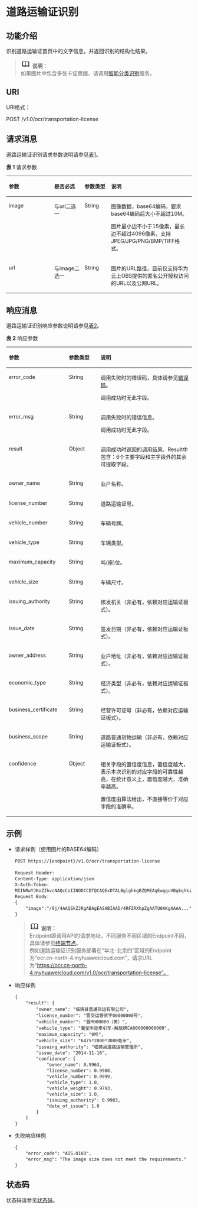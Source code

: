 # 道路运输证识别<a name="ocr_03_0107"></a>

## 功能介绍<a name="section374214387589"></a>

识别道路运输证首页中的文字信息，并返回识别的结构化结果。

>![](public_sys-resources/icon-note.gif) **说明：**   
>如果图片中包含多张卡证票据，请调用[智能分类识别](智能分类识别.md)服务。  

## URI<a name="section1578413551581"></a>

URI格式：

POST /v1.0/ocr/transportation-license

## 请求消息<a name="section13261456212"></a>

道路运输证识别请求参数说明请参见[表1](#table2926121212582)。

**表 1**  请求参数

<a name="table2926121212582"></a>
<table><thead align="left"><tr id="row51957132586"><th class="cellrowborder" valign="top" width="24.48755124487551%" id="mcps1.2.5.1.1"><p id="p1219581375817"><a name="p1219581375817"></a><a name="p1219581375817"></a>参数</p>
</th>
<th class="cellrowborder" valign="top" width="16.328367163283673%" id="mcps1.2.5.1.2"><p id="p101952137581"><a name="p101952137581"></a><a name="p101952137581"></a>是否必选</p>
</th>
<th class="cellrowborder" valign="top" width="14.288571142885711%" id="mcps1.2.5.1.3"><p id="p16195201317585"><a name="p16195201317585"></a><a name="p16195201317585"></a>参数类型</p>
</th>
<th class="cellrowborder" valign="top" width="44.89551044895511%" id="mcps1.2.5.1.4"><p id="p18195101312586"><a name="p18195101312586"></a><a name="p18195101312586"></a>说明</p>
</th>
</tr>
</thead>
<tbody><tr id="row1119520131588"><td class="cellrowborder" valign="top" width="24.48755124487551%" headers="mcps1.2.5.1.1 "><p id="p1819581312589"><a name="p1819581312589"></a><a name="p1819581312589"></a>image</p>
</td>
<td class="cellrowborder" valign="top" width="16.328367163283673%" headers="mcps1.2.5.1.2 "><p id="p1719510134586"><a name="p1719510134586"></a><a name="p1719510134586"></a>与url二选一</p>
</td>
<td class="cellrowborder" valign="top" width="14.288571142885711%" headers="mcps1.2.5.1.3 "><p id="p219518133586"><a name="p219518133586"></a><a name="p219518133586"></a>String</p>
</td>
<td class="cellrowborder" valign="top" width="44.89551044895511%" headers="mcps1.2.5.1.4 "><p id="p2311825152012"><a name="p2311825152012"></a><a name="p2311825152012"></a>图像数据，base64编码，要求base64编码后大小不超过10M。</p>
<p id="p201951136585"><a name="p201951136585"></a><a name="p201951136585"></a>图片最小边不小于15像素，最长边不超过4096像素，支持JPEG/JPG/PNG/BMP/TIFF格式。</p>
</td>
</tr>
<tr id="row1011615711454"><td class="cellrowborder" valign="top" width="24.48755124487551%" headers="mcps1.2.5.1.1 "><p id="p14453132574912"><a name="p14453132574912"></a><a name="p14453132574912"></a>url</p>
</td>
<td class="cellrowborder" valign="top" width="16.328367163283673%" headers="mcps1.2.5.1.2 "><p id="p1453192511499"><a name="p1453192511499"></a><a name="p1453192511499"></a>与image二选一</p>
</td>
<td class="cellrowborder" valign="top" width="14.288571142885711%" headers="mcps1.2.5.1.3 "><p id="p045315256490"><a name="p045315256490"></a><a name="p045315256490"></a>String</p>
</td>
<td class="cellrowborder" valign="top" width="44.89551044895511%" headers="mcps1.2.5.1.4 "><p id="p144539252496"><a name="p144539252496"></a><a name="p144539252496"></a>图片的URL路径，目前仅支持华为云上OBS提供的匿名公开授权访问的URL以及公网URL。</p>
</td>
</tr>
</tbody>
</table>

## 响应消息<a name="section17726195318218"></a>

道路运输证识别响应参数说明请参见[表2](#table11940151218582)。

**表 2**  响应参数

<a name="table11940151218582"></a>
<table><thead align="left"><tr id="row15195171395820"><th class="cellrowborder" valign="top" width="32.32%" id="mcps1.2.4.1.1"><p id="p1819581305815"><a name="p1819581305815"></a><a name="p1819581305815"></a>参数</p>
</th>
<th class="cellrowborder" valign="top" width="17.169999999999998%" id="mcps1.2.4.1.2"><p id="p20195121317583"><a name="p20195121317583"></a><a name="p20195121317583"></a>参数类型</p>
</th>
<th class="cellrowborder" valign="top" width="50.51%" id="mcps1.2.4.1.3"><p id="p1195713135818"><a name="p1195713135818"></a><a name="p1195713135818"></a>说明</p>
</th>
</tr>
</thead>
<tbody><tr id="row19195181375812"><td class="cellrowborder" valign="top" width="32.32%" headers="mcps1.2.4.1.1 "><p id="p121951813175814"><a name="p121951813175814"></a><a name="p121951813175814"></a>error_code</p>
</td>
<td class="cellrowborder" valign="top" width="17.169999999999998%" headers="mcps1.2.4.1.2 "><p id="p3195171325818"><a name="p3195171325818"></a><a name="p3195171325818"></a>String</p>
</td>
<td class="cellrowborder" valign="top" width="50.51%" headers="mcps1.2.4.1.3 "><p id="p119514136581"><a name="p119514136581"></a><a name="p119514136581"></a>调用失败时的错误码，具体请参见<a href="错误码.md">错误码</a>。</p>
<p id="p141951713135814"><a name="p141951713135814"></a><a name="p141951713135814"></a>调用成功时无此字段。</p>
</td>
</tr>
<tr id="row16195131365810"><td class="cellrowborder" valign="top" width="32.32%" headers="mcps1.2.4.1.1 "><p id="p151967139586"><a name="p151967139586"></a><a name="p151967139586"></a>error_msg</p>
</td>
<td class="cellrowborder" valign="top" width="17.169999999999998%" headers="mcps1.2.4.1.2 "><p id="p1719621310588"><a name="p1719621310588"></a><a name="p1719621310588"></a>String</p>
</td>
<td class="cellrowborder" valign="top" width="50.51%" headers="mcps1.2.4.1.3 "><p id="p111961813145820"><a name="p111961813145820"></a><a name="p111961813145820"></a>调用失败时的错误信息。</p>
<p id="p17196513135819"><a name="p17196513135819"></a><a name="p17196513135819"></a>调用成功时无此字段。</p>
</td>
</tr>
<tr id="row6196141315585"><td class="cellrowborder" valign="top" width="32.32%" headers="mcps1.2.4.1.1 "><p id="p51967137585"><a name="p51967137585"></a><a name="p51967137585"></a>result</p>
</td>
<td class="cellrowborder" valign="top" width="17.169999999999998%" headers="mcps1.2.4.1.2 "><p id="p01961913185812"><a name="p01961913185812"></a><a name="p01961913185812"></a>Object</p>
</td>
<td class="cellrowborder" valign="top" width="50.51%" headers="mcps1.2.4.1.3 "><p id="p11196121325819"><a name="p11196121325819"></a><a name="p11196121325819"></a>调用成功时返回的调用结果。Result中包含：6个主要字段和主字段外的其余可提取字段。</p>
</td>
</tr>
<tr id="row0196513195819"><td class="cellrowborder" valign="top" width="32.32%" headers="mcps1.2.4.1.1 "><p id="p1919612135582"><a name="p1919612135582"></a><a name="p1919612135582"></a>owner_name</p>
</td>
<td class="cellrowborder" valign="top" width="17.169999999999998%" headers="mcps1.2.4.1.2 "><p id="p14196111318584"><a name="p14196111318584"></a><a name="p14196111318584"></a>String</p>
</td>
<td class="cellrowborder" valign="top" width="50.51%" headers="mcps1.2.4.1.3 "><p id="p5196131395816"><a name="p5196131395816"></a><a name="p5196131395816"></a>业户名称。</p>
</td>
</tr>
<tr id="row219617131587"><td class="cellrowborder" valign="top" width="32.32%" headers="mcps1.2.4.1.1 "><p id="p101961113185815"><a name="p101961113185815"></a><a name="p101961113185815"></a>license_number</p>
</td>
<td class="cellrowborder" valign="top" width="17.169999999999998%" headers="mcps1.2.4.1.2 "><p id="p18196413145811"><a name="p18196413145811"></a><a name="p18196413145811"></a>String</p>
</td>
<td class="cellrowborder" valign="top" width="50.51%" headers="mcps1.2.4.1.3 "><p id="p1219616131583"><a name="p1219616131583"></a><a name="p1219616131583"></a>道路运输证号。</p>
</td>
</tr>
<tr id="row619619136587"><td class="cellrowborder" valign="top" width="32.32%" headers="mcps1.2.4.1.1 "><p id="p5196513105814"><a name="p5196513105814"></a><a name="p5196513105814"></a>vehicle_number</p>
</td>
<td class="cellrowborder" valign="top" width="17.169999999999998%" headers="mcps1.2.4.1.2 "><p id="p2196201385816"><a name="p2196201385816"></a><a name="p2196201385816"></a>String</p>
</td>
<td class="cellrowborder" valign="top" width="50.51%" headers="mcps1.2.4.1.3 "><p id="p15196413105819"><a name="p15196413105819"></a><a name="p15196413105819"></a>车辆号牌。</p>
</td>
</tr>
<tr id="row51961613105812"><td class="cellrowborder" valign="top" width="32.32%" headers="mcps1.2.4.1.1 "><p id="p171961113125814"><a name="p171961113125814"></a><a name="p171961113125814"></a>vehicle_type</p>
</td>
<td class="cellrowborder" valign="top" width="17.169999999999998%" headers="mcps1.2.4.1.2 "><p id="p18196913195812"><a name="p18196913195812"></a><a name="p18196913195812"></a>String</p>
</td>
<td class="cellrowborder" valign="top" width="50.51%" headers="mcps1.2.4.1.3 "><p id="p719671335819"><a name="p719671335819"></a><a name="p719671335819"></a>车辆类型。</p>
</td>
</tr>
<tr id="row91961813155819"><td class="cellrowborder" valign="top" width="32.32%" headers="mcps1.2.4.1.1 "><p id="p19196121345817"><a name="p19196121345817"></a><a name="p19196121345817"></a>maximum_capacity</p>
</td>
<td class="cellrowborder" valign="top" width="17.169999999999998%" headers="mcps1.2.4.1.2 "><p id="p61961113115815"><a name="p61961113115815"></a><a name="p61961113115815"></a>String</p>
</td>
<td class="cellrowborder" valign="top" width="50.51%" headers="mcps1.2.4.1.3 "><p id="p18196111316583"><a name="p18196111316583"></a><a name="p18196111316583"></a>吨(座)位。</p>
</td>
</tr>
<tr id="row619611355817"><td class="cellrowborder" valign="top" width="32.32%" headers="mcps1.2.4.1.1 "><p id="p21962131580"><a name="p21962131580"></a><a name="p21962131580"></a>vehicle_size</p>
</td>
<td class="cellrowborder" valign="top" width="17.169999999999998%" headers="mcps1.2.4.1.2 "><p id="p11196913155817"><a name="p11196913155817"></a><a name="p11196913155817"></a>String</p>
</td>
<td class="cellrowborder" valign="top" width="50.51%" headers="mcps1.2.4.1.3 "><p id="p10196413185811"><a name="p10196413185811"></a><a name="p10196413185811"></a>车辆尺寸。</p>
</td>
</tr>
<tr id="row51961132589"><td class="cellrowborder" valign="top" width="32.32%" headers="mcps1.2.4.1.1 "><p id="p131961613125818"><a name="p131961613125818"></a><a name="p131961613125818"></a>issuing_authority</p>
</td>
<td class="cellrowborder" valign="top" width="17.169999999999998%" headers="mcps1.2.4.1.2 "><p id="p1219691315815"><a name="p1219691315815"></a><a name="p1219691315815"></a>String</p>
</td>
<td class="cellrowborder" valign="top" width="50.51%" headers="mcps1.2.4.1.3 "><p id="p519631365814"><a name="p519631365814"></a><a name="p519631365814"></a>核发机关（非必有，依赖对应运输证板式）。</p>
</td>
</tr>
<tr id="row1119651317588"><td class="cellrowborder" valign="top" width="32.32%" headers="mcps1.2.4.1.1 "><p id="p81962133586"><a name="p81962133586"></a><a name="p81962133586"></a>issue_date</p>
</td>
<td class="cellrowborder" valign="top" width="17.169999999999998%" headers="mcps1.2.4.1.2 "><p id="p419751314587"><a name="p419751314587"></a><a name="p419751314587"></a>String</p>
</td>
<td class="cellrowborder" valign="top" width="50.51%" headers="mcps1.2.4.1.3 "><p id="p11197213145814"><a name="p11197213145814"></a><a name="p11197213145814"></a>签发日期（非必有，依赖对应运输证板式）。</p>
</td>
</tr>
<tr id="row8197131315588"><td class="cellrowborder" valign="top" width="32.32%" headers="mcps1.2.4.1.1 "><p id="p1919711320586"><a name="p1919711320586"></a><a name="p1919711320586"></a>owner_address</p>
</td>
<td class="cellrowborder" valign="top" width="17.169999999999998%" headers="mcps1.2.4.1.2 "><p id="p12197813125816"><a name="p12197813125816"></a><a name="p12197813125816"></a>String</p>
</td>
<td class="cellrowborder" valign="top" width="50.51%" headers="mcps1.2.4.1.3 "><p id="p819761365814"><a name="p819761365814"></a><a name="p819761365814"></a>业户地址（非必有，依赖对应运输证板式）。</p>
</td>
</tr>
<tr id="row1219771345813"><td class="cellrowborder" valign="top" width="32.32%" headers="mcps1.2.4.1.1 "><p id="p15197121314585"><a name="p15197121314585"></a><a name="p15197121314585"></a>economic_type</p>
</td>
<td class="cellrowborder" valign="top" width="17.169999999999998%" headers="mcps1.2.4.1.2 "><p id="p17197131385812"><a name="p17197131385812"></a><a name="p17197131385812"></a>String</p>
</td>
<td class="cellrowborder" valign="top" width="50.51%" headers="mcps1.2.4.1.3 "><p id="p219719138587"><a name="p219719138587"></a><a name="p219719138587"></a>经济类型（非必有，依赖对应运输证板式）。</p>
</td>
</tr>
<tr id="row14197613165810"><td class="cellrowborder" valign="top" width="32.32%" headers="mcps1.2.4.1.1 "><p id="p81971913185817"><a name="p81971913185817"></a><a name="p81971913185817"></a>business_certificate</p>
</td>
<td class="cellrowborder" valign="top" width="17.169999999999998%" headers="mcps1.2.4.1.2 "><p id="p1519731375820"><a name="p1519731375820"></a><a name="p1519731375820"></a>String</p>
</td>
<td class="cellrowborder" valign="top" width="50.51%" headers="mcps1.2.4.1.3 "><p id="p181971113175815"><a name="p181971113175815"></a><a name="p181971113175815"></a>经营许可证号（非必有，依赖对应运输证板式）。</p>
</td>
</tr>
<tr id="row20197913155812"><td class="cellrowborder" valign="top" width="32.32%" headers="mcps1.2.4.1.1 "><p id="p121971413105815"><a name="p121971413105815"></a><a name="p121971413105815"></a>business_scope</p>
</td>
<td class="cellrowborder" valign="top" width="17.169999999999998%" headers="mcps1.2.4.1.2 "><p id="p17197913105817"><a name="p17197913105817"></a><a name="p17197913105817"></a>String</p>
</td>
<td class="cellrowborder" valign="top" width="50.51%" headers="mcps1.2.4.1.3 "><p id="p17197161385818"><a name="p17197161385818"></a><a name="p17197161385818"></a>道路普通货物运输（非必有，依赖对应运输证板式）。</p>
</td>
</tr>
<tr id="row13197813165812"><td class="cellrowborder" valign="top" width="32.32%" headers="mcps1.2.4.1.1 "><p id="p719710135582"><a name="p719710135582"></a><a name="p719710135582"></a>confidence</p>
</td>
<td class="cellrowborder" valign="top" width="17.169999999999998%" headers="mcps1.2.4.1.2 "><p id="p419711137582"><a name="p419711137582"></a><a name="p419711137582"></a>Object</p>
</td>
<td class="cellrowborder" valign="top" width="50.51%" headers="mcps1.2.4.1.3 "><p id="p1397884641214"><a name="p1397884641214"></a><a name="p1397884641214"></a>相关字段的置信度信息，置信度越大，表示本次识别的对应字段的可靠性越高，在统计意义上，置信度越大，准确率越高。</p>
<p id="p7197313195815"><a name="p7197313195815"></a><a name="p7197313195815"></a>置信度由算法给出，不直接等价于对应字段的准确率。</p>
</td>
</tr>
</tbody>
</table>

## 示例<a name="section11692126263"></a>

-   请求样例（使用图片的BASE64编码）

    ```
    POST https://{endpoint}/v1.0/ocr/transportation-license
    
    Request Header:
    Content-Type: application/json
    X-Auth-Token:  MIINRwYJKoZIhvcNAQcCoIINODCCDTQCAQExDTALBglghkgBZQMEAgEwgguVBgkqhkiG...
    Request Body:
    {
        "image":"/9j/4AAQSkZJRgABAgEASABIAAD/4RFZRXhpZgAATU0AKgAAAA..."
    }
    ```

    >![](public_sys-resources/icon-note.gif) **说明：**   
    >Endpoint即调用API的请求地址，不同服务不同区域的Endpoint不同，具体请参见[终端节点](终端节点.md)。  
    >例如道路运输证识别服务部署在“华北-北京四”区域的Endpoint为“ocr.cn-north-4.myhuaweicloud.com”，请求URL为“https://ocr.cn-north-4.myhuaweicloud.com/v1.0/ocr/transportation-license”。  

-   响应样例

    ```
    {
        "result": {
            "owner_name": "临猗县晋通货运有限公司", 
            "license_number": "晋交运管货字00000000号", 
            "vehicle_number": "晋M000000（黄）", 
            "vehicle_type": "重型半挂牵引车-解放牌CA000000000000", 
            "maximum_capacity": "0吨", 
            "vehicle_size": "6475*2000*3000毫米", 
            "issuing_authority": "临猗县道路运输管理所", 
            "issue_date": "2014-11-16", 
            "confidence": {
                "owner_name": 0.9963, 
                "license_number": 0.9988, 
                "vehicle_number": 0.9999, 
                "vehicle_type": 1.0, 
                "vehicle_weight": 0.9793, 
                "vehicle_size": 1.0, 
                "issuing_authority": 0.9983, 
                "date_of_issue": 1.0
            }
        }
    }
    ```

-   失败响应样例

    ```
    {
        "error_code": "AIS.0103", 
        "error_msg": "The image size does not meet the requirements." 
    }
    ```


## 状态码<a name="section5379615867"></a>

状态码请参见[状态码](状态码.md)。

